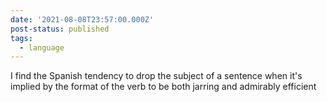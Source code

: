 ```yaml
---
date: '2021-08-08T23:57:00.000Z'
post-status: published
tags:
  - language
---
```


I find the Spanish tendency to drop the subject of a sentence when it's implied by the format of the verb to be both jarring and admirably efficient
